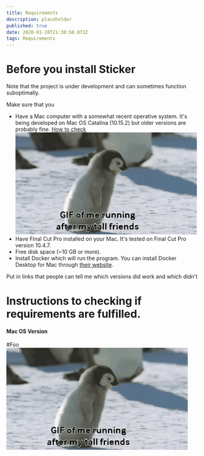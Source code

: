 ```yaml
---
title: Requirements
description: placeholder
published: true
date: 2020-01-28T21:38:58.072Z
tags: Requirements
---
```


# Before you install Sticker

Note that the project is under development and can sometimes function suboptimally.

Make sure that you
- Have a Mac computer with a somewhat recent operative system. It's being developed on Mac OS Catalina (10.15.2) but older versions are probably fine. [How to check](#Foo) ![pingu.gif](/pingu.gif)
- Have Final Cut Pro installed on your Mac. It's tested on Final Cut Pro version 10.4.7.
- Free disk space (~10 GB or more).
- Install Docker which will run the program. You can install Docker Desktop for Mac through [their website](https://www.docker.com/get-started).

Put in links that people can tell me which versions did work and which didn't

# Instructions to checking if requirements are fulfilled.

#### Mac OS Version
#Foo
![pingu.gif](/pingu.gif)